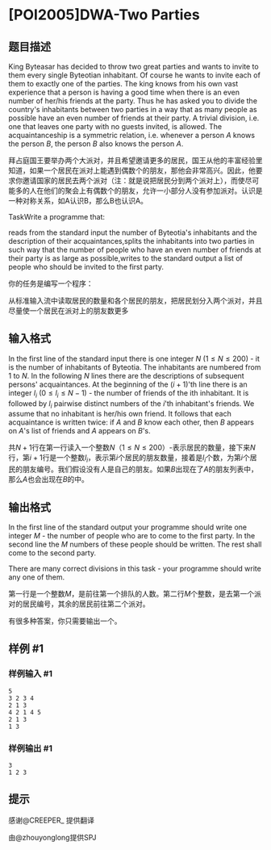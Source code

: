# [POI2005]DWA-Two Parties

## 题目描述

King Byteasar has decided to throw two great parties and wants to invite to them every single Byteotian inhabitant. Of course he wants to invite each of them to exactly one of the parties. The king knows from his own vast experience that a person is having a good time when there is an even number of her/his friends at the party. Thus he has asked you to divide the country's inhabitants between two parties in a way that as many people as possible have an even number of friends at their party. A trivial division, i.e. one that leaves one party with no guests invited, is allowed. The acquaintanceship is a symmetric relation, i.e. whenever a person $A$ knows the person $B$, the person $B$ also knows the person $A$.

拜占庭国王要举办两个大派对，并且希望邀请更多的居民，国王从他的丰富经验里知道，如果一个居民在派对上能遇到偶数个的朋友，那他会非常高兴。因此，他要求你邀请国家的居民去两个派对（注：就是说把居民分到两个派对上），而使尽可能多的人在他们的聚会上有偶数个的朋友，允许一小部分人没有参加派对。认识是一种对称关系，如A认识B，那么B也认识A。

TaskWrite a programme that:

reads from the standard input the number of Byteotia's inhabitants and the description of their acquaintances,splits the inhabitants into two parties in such way that the number of people who have an even number of friends at their party is as large as possible,writes to the standard output a list of people who should be invited to the first party.

你的任务是编写一个程序：

从标准输入流中读取居民的数量和各个居民的朋友，把居民划分入两个派对，并且尽量使一个居民在派对上的朋友数更多


## 输入格式

In the first line of the standard input there is one integer $N$ ($1\le N\le 200$) - it is the number of inhabitants of Byteotia. The inhabitants are numbered from $1$ to $N$. In the following $N$ lines there are the descriptions of subsequent persons' acquaintances. At the beginning of the $(i+1)$'th line there is an integer $l_i$ ($0\le l_i\le N-1$) - the number of friends of the ith inhabitant. It is followed by $l_i$ pairwise distinct numbers of the $i$'th inhabitant's friends. We assume that no inhabitant is her/his own friend. It follows that each acquaintance is written twice: if $A$ and $B$ know each other, then $B$ appears on $A$'s list of friends and $A$ appears on $B$'s.

共$N+1$行在第一行读入一个整数$N$（$1\le N\le 200$）-表示居民的数量，接下来$N$行，第$i+1$行是一个整数$l_i$，表示第$i$个居民的朋友数量，接着是$l_i$个数，为第$i$个居民的朋友编号。我们假设没有人是自己的朋友。如果$B$出现在了$A$的朋友列表中，那么$A$也会出现在$B$的中。


## 输出格式

In the first line of the standard output your programme should write one integer $M$ - the number of people who are to come to the first party. In the second line the $M$ numbers of these people should be written. The rest shall come to the second party.

There are many correct divisions in this task - your programme should write any one of them.

第一行是一个整数$M$，是前往第一个排队的人数。第二行$M$个整数，是去第一个派对的居民编号，其余的居民前往第二个派对。


有很多种答案，你只需要输出一个。


## 样例 #1

### 样例输入 #1
```
5
3 2 3 4
2 1 3
4 2 1 4 5
2 1 3
1 3
```

### 样例输出 #1

```
3
1 2 3
```

## 提示

感谢@CREEPER\_ 提供翻译

由@zhouyonglong提供SPJ

